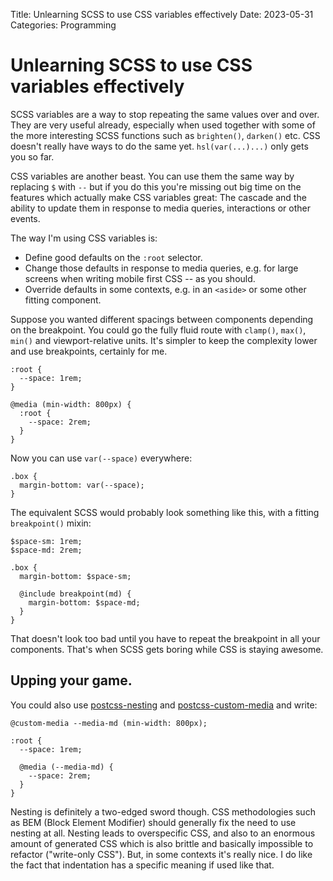 Title: Unlearning SCSS to use CSS variables effectively
Date: 2023-05-31
Categories: Programming

# Unlearning SCSS to use CSS variables effectively

SCSS variables are a way to stop repeating the same values over and over. They
are very useful already, especially when used together with some of the more
interesting SCSS functions such as `brighten()`, `darken()` etc. CSS doesn't
really have ways to do the same yet. `hsl(var(...)...)` only gets you so far.

CSS variables are another beast. You can use them the same way by replacing `$`
with `--` but if you do this you're missing out big time on the features which
actually make CSS variables great: The cascade and the ability to update them
in response to media queries, interactions or other events.

The way I'm using CSS variables is:

- Define good defaults on the `:root` selector.
- Change those defaults in response to media queries, e.g. for large screens
  when writing mobile first CSS -- as you should.
- Override defaults in some contexts, e.g. in an `<aside>` or some other
  fitting component.

Suppose you wanted different spacings between components depending on the
breakpoint. You could go the fully fluid route with `clamp()`, `max()`, `min()`
and viewport-relative units. It's simpler to keep the complexity lower and use
breakpoints, certainly for me.

    :root {
      --space: 1rem;
    }

    @media (min-width: 800px) {
      :root {
        --space: 2rem;
      }
    }

Now you can use `var(--space)` everywhere:

    .box {
      margin-bottom: var(--space);
    }

The equivalent SCSS would probably look something like this, with a fitting
`breakpoint()` mixin:

    $space-sm: 1rem;
    $space-md: 2rem;

    .box {
      margin-bottom: $space-sm;

      @include breakpoint(md) {
        margin-bottom: $space-md;
      }
    }

That doesn't look too bad until you have to repeat the breakpoint in all your
components. That's when SCSS gets boring while CSS is staying awesome.

## Upping your game.

You could also use
[postcss-nesting](https://www.npmjs.com/package/@csstools/postcss-nesting-experimental)
and [postcss-custom-media](https://www.npmjs.com/package/postcss-custom-media)
and write:

    @custom-media --media-md (min-width: 800px);

    :root {
      --space: 1rem;

      @media (--media-md) {
        --space: 2rem;
      }
    }

Nesting is definitely a two-edged sword though. CSS methodologies such as BEM
(Block Element Modifier) should generally fix the need to use nesting at all.
Nesting leads to overspecific CSS, and also to an enormous amount of generated
CSS which is also brittle and basically impossible to refactor ("write-only
CSS"). But, in some contexts it's really nice. I do like the fact that
indentation has a specific meaning if used like that.
